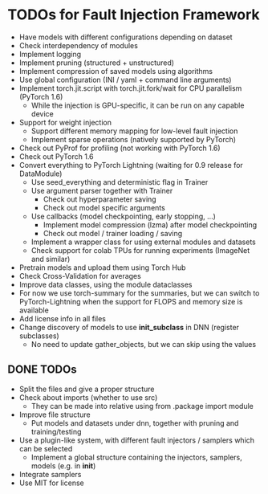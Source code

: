 # TODOs for Fault Injection Framework

* Have models with different configurations depending on dataset
* Check interdependency of modules
* Implement logging
* Implement pruning (structured + unstructured)
* Implement compression of saved models using algorithms
* Use global configuration (INI / yaml + command line arguments)
* Implement torch.jit.script with torch.jit.fork/wait for CPU parallelism (PyTorch 1.6)
  * While the injection is GPU-specific, it can be run on any capable device
* Support for weight injection
  * Support different memory mapping for low-level fault injection
  * Implement sparse operations (natively supported by PyTorch)
* Check out PyProf for profiling (not working with PyTorch 1.6)
* Check out PyTorch 1.6
* Convert everything to PyTorch Lightning (waiting for 0.9 release for DataModule)
  * Use seed_everything and deterministic flag in Trainer
  * Use argument parser together with Trainer
    * Check out hyperparameter saving
    * Check out model specific arguments
  * Use callbacks (model checkpointing, early stopping, ...)
    * Implement model compression (lzma) after model checkpointing
    * Check out model / trainer loading / saving
  * Implement a wrapper class for using external modules and datasets
  * Check support for colab TPUs for running experiments (ImageNet and similar)
* Pretrain models and upload them using Torch Hub
* Check Cross-Validation for averages
* Improve data classes, using the module dataclasses
* For now we use torch-summary for the summaries, but we can switch to PyTorch-Lightning when the support for FLOPS and memory size is available
* Add license info in all files
* Change discovery of models to use __init_subclass__ in DNN (register subclasses)
  * No need to update gather_objects, but we can skip using the values

## DONE TODOs

* Split the files and give a proper structure
* Check about imports (whether to use src)
  * They can be made into relative using from .package import module
* Improve file structure
  * Put models and datasets under dnn, together with pruning and training/testing
* Use a plugin-like system, with different fault injectors / samplers which can be selected
  * Implement a global structure containing the injectors, samplers, models (e.g. in __init__)
* Integrate samplers
* Use MIT for license

